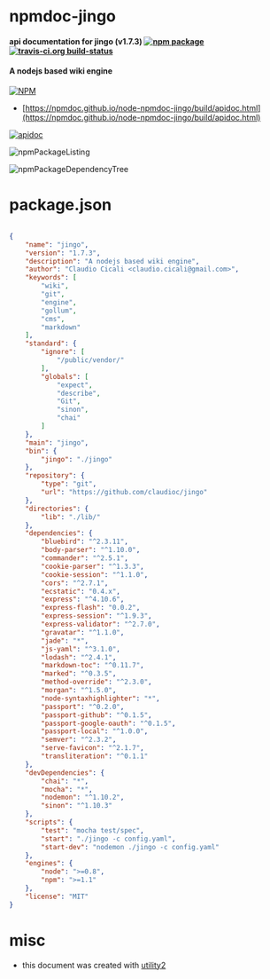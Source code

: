 # npmdoc-jingo

#### api documentation for  jingo (v1.7.3)  [![npm package](https://img.shields.io/npm/v/npmdoc-jingo.svg?style=flat-square)](https://www.npmjs.org/package/npmdoc-jingo) [![travis-ci.org build-status](https://api.travis-ci.org/npmdoc/node-npmdoc-jingo.svg)](https://travis-ci.org/npmdoc/node-npmdoc-jingo)

#### A nodejs based wiki engine

[![NPM](https://nodei.co/npm/jingo.png?downloads=true&downloadRank=true&stars=true)](https://www.npmjs.com/package/jingo)

- [https://npmdoc.github.io/node-npmdoc-jingo/build/apidoc.html](https://npmdoc.github.io/node-npmdoc-jingo/build/apidoc.html)

[![apidoc](https://npmdoc.github.io/node-npmdoc-jingo/build/screenCapture.buildCi.browser.%252Ftmp%252Fbuild%252Fapidoc.html.png)](https://npmdoc.github.io/node-npmdoc-jingo/build/apidoc.html)

![npmPackageListing](https://npmdoc.github.io/node-npmdoc-jingo/build/screenCapture.npmPackageListing.svg)

![npmPackageDependencyTree](https://npmdoc.github.io/node-npmdoc-jingo/build/screenCapture.npmPackageDependencyTree.svg)



# package.json

```json

{
    "name": "jingo",
    "version": "1.7.3",
    "description": "A nodejs based wiki engine",
    "author": "Claudio Cicali <claudio.cicali@gmail.com>",
    "keywords": [
        "wiki",
        "git",
        "engine",
        "gollum",
        "cms",
        "markdown"
    ],
    "standard": {
        "ignore": [
            "/public/vendor/"
        ],
        "globals": [
            "expect",
            "describe",
            "Git",
            "sinon",
            "chai"
        ]
    },
    "main": "jingo",
    "bin": {
        "jingo": "./jingo"
    },
    "repository": {
        "type": "git",
        "url": "https://github.com/claudioc/jingo"
    },
    "directories": {
        "lib": "./lib/"
    },
    "dependencies": {
        "bluebird": "^2.3.11",
        "body-parser": "^1.10.0",
        "commander": "^2.5.1",
        "cookie-parser": "^1.3.3",
        "cookie-session": "^1.1.0",
        "cors": "^2.7.1",
        "ecstatic": "0.4.x",
        "express": "^4.10.6",
        "express-flash": "0.0.2",
        "express-session": "^1.9.3",
        "express-validator": "^2.7.0",
        "gravatar": "^1.1.0",
        "jade": "*",
        "js-yaml": "^3.1.0",
        "lodash": "^2.4.1",
        "markdown-toc": "^0.11.7",
        "marked": "^0.3.5",
        "method-override": "^2.3.0",
        "morgan": "^1.5.0",
        "node-syntaxhighlighter": "*",
        "passport": "^0.2.0",
        "passport-github": "^0.1.5",
        "passport-google-oauth": "^0.1.5",
        "passport-local": "^1.0.0",
        "semver": "^2.3.2",
        "serve-favicon": "^2.1.7",
        "transliteration": "^0.1.1"
    },
    "devDependencies": {
        "chai": "*",
        "mocha": "*",
        "nodemon": "^1.10.2",
        "sinon": "^1.10.3"
    },
    "scripts": {
        "test": "mocha test/spec",
        "start": "./jingo -c config.yaml",
        "start-dev": "nodemon ./jingo -c config.yaml"
    },
    "engines": {
        "node": ">=0.8",
        "npm": ">=1.1"
    },
    "license": "MIT"
}
```



# misc
- this document was created with [utility2](https://github.com/kaizhu256/node-utility2)
